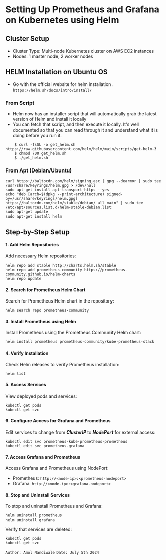 # Setting Up Prometheus and Grafana on Kubernetes using Helm
## Cluster Setup

- Cluster Type: Multi-node Kubernetes cluster on AWS EC2 instances
- Nodes: 1 master node, 2 worker nodes
## HELM Installation on Ubuntu OS

- Go with the official website for helm installation. `https://helm.sh/docs/intro/install/`

### From Script
- Helm now has an installer script that will automatically grab the latest version of Helm and install it locally
- You can fetch that script, and then execute it locally. It's well documented so that you can read through it and understand what it is doing before you run it.
```
    $ curl -fsSL -o get_helm.sh https://raw.githubusercontent.com/helm/helm/main/scripts/get-helm-3
    $ chmod 700 get_helm.sh
    $ ./get_helm.sh
```

### From Apt (Debian/Ubuntu)
```
curl https://baltocdn.com/helm/signing.asc | gpg --dearmor | sudo tee /usr/share/keyrings/helm.gpg > /dev/null
sudo apt-get install apt-transport-https --yes
echo "deb [arch=$(dpkg --print-architecture) signed-by=/usr/share/keyrings/helm.gpg] https://baltocdn.com/helm/stable/debian/ all main" | sudo tee /etc/apt/sources.list.d/helm-stable-debian.list
sudo apt-get update
sudo apt-get install helm

```
## Step-by-Step Setup
#### 1. Add Helm Repositories
Add necessary Helm repositories:
```
helm repo add stable http://charts.helm.sh/stable
helm repo add prometheus-community https://prometheus-community.github.io/helm-charts
helm repo update
```
#### 2. Search for Prometheus Helm Chart
Search for Prometheus Helm chart in the repository:
```
helm search repo prometheus-community
```
#### 3. Install Prometheus using Helm
Install Prometheus using the Prometheus Community Helm chart:
```
helm install prometheus prometheus-community/kube-prometheus-stack
```
#### 4. Verify Installation
Check Helm releases to verify Prometheus installation:
```
helm list
```
#### 5. Access Services
View deployed pods and services:
```
kubectl get pods
kubectl get svc
```
#### 6. Configure Access for Grafana and Prometheus
Edit services to change from ***ClusterIP*** to ***NodePort*** for external access:

```
kubectl edit svc prometheus-kube-prometheus-prometheus
kubectl edit svc prometheus-grafana
```
#### 7. Access Grafana and Prometheus
Access Grafana and Prometheus using NodePort:

- Prometheus: `http://<node-ip>:<prometheus-nodeport>`
- Grafana: `http://<node-ip>:<grafana-nodeport>`

#### 8. Stop and Uninstall Services
To stop and uninstall Prometheus and Grafana:
```
helm uninstall prometheus
helm uninstall grafana
```
Verify that services are deleted:
```
kubectl get pods
kubectl get svc
```




`Author: Amol Nandiwale`
`Date: July 5th 2024`